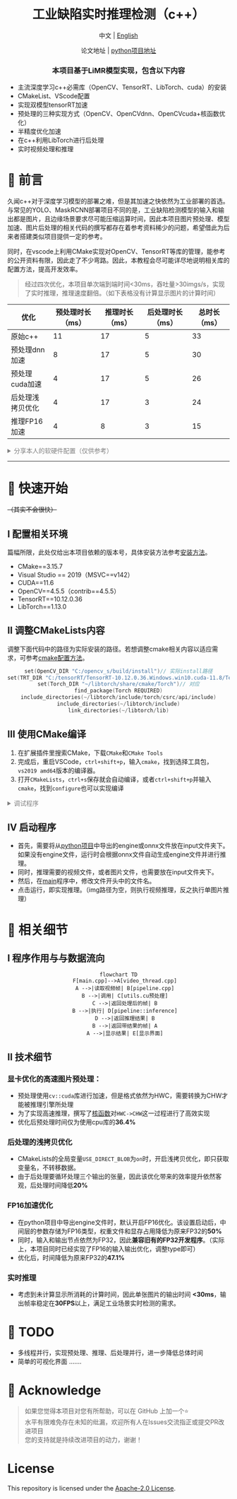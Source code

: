 <div align="center">
  <h1>工业缺陷实时推理检测（c++）</h1>
</div>

<div align="center">

中文 | [English](./README.md)

</div>

<div align="center">

论文地址 | [python项目地址](https://github.com/ShowayLiao/LiMR)

</div>

<div align="center">

<h3>本项目基于LiMR模型实现，包含以下内容</h3>

</div>

* 主流深度学习c++必需库（OpenCV、TensorRT、LibTorch、cuda）的安装
* CMakeList、VScode配置
* 实现双模型tensorRT加速
* 预处理的三种实现方式（OpenCV、OpenCVdnn、OpenCVcuda+核函数优化）
* 半精度优化加速
* 在c++利用LibTorch进行后处理
* 实时视频处理和推理

# 📌 前言
久闻c++对于深度学习模型的部署之难，但是其加速之快依然为工业部署的首选。与常见的YOLO、MaskRCNN部署项目不同的是，工业缺陷检测模型的输入和输出都是图片，且边缘场景要求尽可能压缩运算时间，因此本项目图片预处理、模型加速、图片后处理的相关代码的撰写都存在着参考资料稀少的问题，希望借此为后来者搭建类似项目提供一定的参考。

同时，在vscode上利用CMake实现对OpenCV、TensorRT等库的管理，能参考的公开资料有限，因此走了不少弯路。因此，本教程会尽可能详尽地说明相关库的配置方法，提高开发效率。

> 经过四次优化，本项目单次端到端时间<30ms，吞吐量>30imgs/s，实现了实时推理，推理速度翻倍。（如下表格没有计算显示图片的计算时间）

| 优化                  | 预处理时长（ms）   | 推理时长（ms）   |   后处理时长（ms）  |   总时长（ms）    |
|---------------------------|--------|------------|---------------|-----------|
|   原始c++      | 11 | 17 | 5 | 33 |
| 预处理dnn加速  | 8 | 17 | 5| 30|
| 预处理cuda加速 | 4 | 17 | 5| 26|
| 后处理浅拷贝优化 | 4 | 17 | 3 | 24 |
| 推理FP16加速 | 4 | 8 | 3 | 15 |

<details style="color:rgb(128,128,128)">
<summary>分享本人的软硬件配置（仅供参考）</summary>

* CPU: Intel(R) Core(TM) i5-12500H CPU @ 2.50GHz
* RAM: 16 GB
* GPU: NVIDIA GeForce RTX 3050(4GB) Laptop
* Windows 11
* CUDA==11.6
* 其他库的详细版本后文会提及
（~~配置已经很低了，应该都能跑得动，毕竟我是笔记本电脑😂~~）

</details>

---

# 📌 快速开始
~~（其实不会很快）~~

## Ⅰ 配置相关环境
篇幅所限，此处仅给出本项目依赖的版本号，具体安装方法参考[安装方法](./doc/安装方法.md)。

* CMake==3.15.7
* Visual Studio == 2019（MSVC==v142）
* CUDA==11.6
* OpenCV\==4.5.5（contrib\==4.5.5）
* TensorRT==10.12.0.36
* LibTorch==1.13.0
  
## Ⅱ 调整CMakeLists内容
调整下面代码中的路径为实际安装的路径。若想调整cmake相关内容以适应需求，可参考[cmake配置方法](./doc/cmake.md)。
<div align="center">

```cpp
set(OpenCV_DIR "C:/opencv_s/build/install")// 实际install路径
set(TRT_DIR "C:/tensorRT/TensorRT-10.12.0.36.Windows.win10.cuda-11.8/TensorRT-10.12.0.36")// 根目录
set(Torch_DIR "~/libtorch/share/cmake/Torch")// 对应
find_package(Torch REQUIRED)
include_directories(~/libtorch/include/torch/csrc/api/include)
include_directories(~/libtorch/include)
link_directories(~/libtorch/lib)

```

</div>

## Ⅲ 使用CMake编译
1. 在扩展插件里搜索CMake，下载`CMake`和`CMake Tools`
2. 完成后，重启VSCode，`ctrl+shift+p`，输入`cmake`，找到选择工具包，`vs2019 amd64`版本的编译器。
3. 打开`CMakeLists`，`ctrl+s`保存就会自动编译，或者`ctrl+shift+p`并输入`cmake`，找到`configure`也可以实现编译

<details style="color:rgb(128,128,128)">
<summary> 调试程序 </summary>

```json
{
    "version": "0.2.0",
    "configurations": [
      {
        "name": "(gdb) 启动",
        "type": "cppdbg",
        "request": "launch",
        "program": "${workspaceFolder}/build/Debug/main",  // cmake的默认生成路径
        // Linux/macOS 可能为 "${workspaceFolder}/build/my_app"
        "args": [],  // 命令行参数
        "stopAtEntry": false,
        "cwd": "${workspaceFolder}",
        "environment": [],
        "externalConsole": false,
        "MIMode": "gdb",
        "setupCommands": [  // GDB 优化设置
          { "text": "-enable-pretty-printing", "ignoreFailures": true }
        ],
        // "miDebuggerPath": "/usr/bin/gdb"  // Linux/macOS 需指定 GDB 路径
      }
    ]
  }

```

</details>

## Ⅳ 启动程序
* 首先，需要将从[python项目](https://github.com/ShowayLiao/LiMR/tree/onnx)中导出的engine或onnx文件放在input文件夹下。如果没有engine文件，运行时会根据onnx文件自动生成engine文件并进行推理。
* 同时，推理需要的视频文件，或者图片文件，也需要放在input文件夹下。
* 然后，在[main](./src/main.cpp)程序中，修改文件开头中的文件名。
* 点击运行，即实现推理。（img路径为空，则执行视频推理，反之执行单图片推理）


# 📌 相关细节
## Ⅰ 程序作用与与数据流向
<div align = "center">

```mermaid
flowchart TD
    F[main.cpp]-->A[video_thread.cpp]
    A -->|读取视频帧| B[pipeline.cpp]
    B -->|调用| C[utils.cu预处理]
    C -->|返回处理后的帧| B
    B -->|执行| D[pipeline::inference]
    D -->|返回推理结果| B
    B -->|返回带结果的帧| A
    A -->|显示结果| E[显示界面]
```

</div>

## Ⅱ 技术细节

### 显卡优化的高速图片预处理：
* 预处理使用`cv::cuda`库进行加速，但是格式依然为HWC，需要转换为CHW才能被推理引擎所处理
* 为了实现高速推理，撰写了[核函数](./src/utils.cu)对`HWC->CHW`这一过程进行了高效实现
* 优化后预处理时间仅为使用cpu库的**36.4%**
### 后处理的浅拷贝优化
* CMakeLists的全局变量`USE_DIRECT_BLOB`为`on`时，开启浅拷贝优化，即只获取变量名，不转移数据。
* 由于后处理要循环处理三个输出的张量，因此该优化带来的效率提升依然客观，后处理时间降低**20%**

### FP16加速优化
* 在python项目中导出engine文件时，默认开启FP16优化。该设置启动后，中间层的参数存储为FP16类型，权重文件和显存占用降低为原来FP32的**50%**
* 同时，输入和输出节点依然为FP32，因此**兼容旧有的FP32开发程序**。（实际上，本项目同时已经实现了FP16的输入输出优化，调整type即可）
* 优化后，时间降低为原来FP32的**47.1%**

### 实时推理
* 考虑到未计算显示所消耗的计算时间，因此单张图片的输出时间 **<30ms**，输出帧率稳定在**30FPS**以上，满足工业场景实时检测的需求。


# 📌 TODO
* 多线程并行，实现预处理、推理、后处理并行，进一步降低总体时间
* 简单的可视化界面
.......


# 📌 Acknowledge
> 如果您觉得本项目对您有所帮助，可以在 GitHub 上加一个⭐<br/>
> 水平有限难免存在未知的纰漏，欢迎所有人在Issues交流指正或提交PR改进项目<br/>
> 您的支持就是持续改进项目的动力，谢谢！


# License

This repository is licensed under the [Apache-2.0 License](LICENSE).



